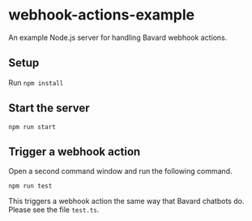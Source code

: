 # webhook-actions-example
An example Node.js server for handling Bavard webhook actions.

## Setup
Run `npm install`

## Start the server
```
npm run start
```

## Trigger a webhook action
Open a second command window and run the following command. 
```
npm run test
```
This triggers a webhook action the same way that Bavard chatbots do. Please see the file `test.ts`.